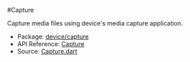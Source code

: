 #Capture

Capture media files using device's media capture application.

* Package: [device/capture](api:)
* API Reference: [Capture](api:device/capture)
* Source: [Capture.dart](source:lib/src/device/capture)
